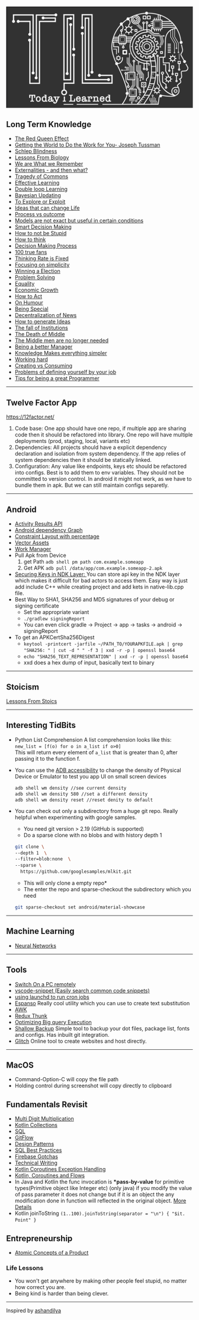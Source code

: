 ![banner](./banner.png)

## Long Term Knowledge
- [The Red Queen Effect](https://fundooprofessor.wordpress.com/2012/09/16/red_queen/)
- [Getting the World to Do the Work for You- Joseph Tussman](https://fs.blog/2016/02/joseph-tussman/)
- [Schlep Blindness](./essays/schlep_blindness.md)
- [Lessons From Biology](https://fs.blog/2015/08/will-durant-the-three-lessons-of-biological-history/)
- [We are What we Remember](https://fs.blog/2021/01/we-remember/)
- [Externalities - and then what?](https://fs.blog/2019/09/externalities-why-we-can-never-do-one-thing/)
- [Tragedy of Commons](https://fs.blog/2011/08/the-tragedy-of-the-commons/)
- [Effective Learning](https://fs.blog/learning/)
- [Double loop Learning](https://fs.blog/2018/06/double-loop-learning/)
- [Bayesian Updating](https://fs.blog/2018/09/bayes-theorem/)
- [To Explore or Exploit](https://fs.blog/2020/11/explore-or-exploit-how-to-choose-new-opportunities/)
- [Ideas that can change Life](https://www.collaborativefund.com/blog/ideas-that-changed-my-life/)
- [Process vs outcome](https://fs.blog/2014/07/paula-scher-on-process-versus-outcome/)
- [Models are not exact but useful in certain conditions](https://fs.blog/2017/06/all-models-are-wrong/)
- [Smart Decision Making](https://fs.blog/smart-decisions/)
- [How to not be Stupid](https://fs.blog/2019/01/how-not-to-be-stupid/)
- [How to think](https://fs.blog/2015/08/how-to-think/)
- [Decision Making Process](long_term_knowledge/decision_making_process.md)
- [100 true fans](https://a16z.com/2020/02/06/100-true-fans/)
- [Thinking Rate is Fixed](https://fs.blog/2021/03/thinking-rate-fixed/)
- [Focusing on simplicity](https://fs.blog/2014/12/albert-einstein-simplicity/)
- [Winning a Election](https://fs.blog/2012/03/5-things-cicero-can-teach-you-about-winning-an-election/)
- [Problem Solving](https://fs.blog/2011/05/problem-solving-tools/)
- [Equality](https://fs.blog/2021/03/john-stuart-mills-equality/)
- [Economic Growth](https://eriktorenberg.substack.com/p/on-economic-growth)
- [How to Act](https://fs.blog/2013/10/marcus-aurelius-how-to-act/)
- [On Humour](https://eriktorenberg.substack.com/p/on-humor)
- [Being Special](https://www.mysupersecretdiary.com/p/special)
- [Decentralization of News](https://eriktorenberg.substack.com/p/how-the-internet-ate-media)
- [How to generate Ideas](http://www.paulgraham.com/ideas.html)
- [The fall of Institutions](https://eriktorenberg.substack.com/p/why-are-institutions-failing-us)
- [The Death of Middle](https://eriktorenberg.substack.com/p/the-death-of-the-middle)
- [The Middle men are no longer needed](https://eriktorenberg.substack.com/p/whoever-generates-the-demand-captures)
- [Being a better Manager](https://fs.blog/2016/10/iverson-cure-for-the-common-mba/)
- [Knowledge Makes everything simpler](https://fs.blog/2015/12/knowledge-makes-everything-simpler/)
- [Working hard](https://paulgraham.com/hwh.html)
- [Creating vs Consuming](https://blog.tjcx.me/p/consume-less-create-more)
- [Problems of defining yourself by your job](https://www.bbc.com/worklife/article/20210409-why-we-define-ourselves-by-our-jobs?utm_source=pocket-newtab-intl-en)
- [Tips for being a great Programmer](https://dev.to/emmabostian/101-tips-for-being-a-great-programmer-human-36nl)
  
---
## Twelve Factor App
https://12factor.net/
1. Code base: One app should have one repo, if multiple app are sharing code then it should be refactored into library. One repo will have multiple deployments (prod, staging, local, variants etc)
2. Dependencies: All projects should have a explicit dependency declaration and isolation from system dependency. If the app relies of system dependencies then it should be statically linked.
3. Configuration: Any value like endpoints, keys etc should be refactored into configs. Best is to add them to env variables. They should not be committed to version control. In android it might not work, as we have to bundle them in apk. But we can still maintain configs separetly. 

---------------------------------------------------------------------------------------------------------

## Android
- [Activity Results API](https://android.jlelse.eu/activity-results-api-69be5a225e86)
- [Android dependency Graph](https://github.com/wajahatkarim3/Today-I-Learned/blob/master/gradle/dependency-graph-project.md)
- [Constraint Layout with percentage](https://github.com/wajahatkarim3/Today-I-Learned/blob/master/android/percent-constraint-layout.md)
- [Vector Assets](https://medium.com/android-dev-hacks/android-vector-drawables-bfb515ba8f2e)
- [Work Manager](https://www.raywenderlich.com/20689637-scheduling-tasks-with-android-workmanager#toc-anchor-002)
- Pull Apk from Device
    1. get Path
    `adb shell pm path com.example.someapp`
    2. Get APK
    `adb pull /data/app/com.example.someapp-2.apk`
- [Securing Keys in NDK Layer: ](https://medium.com/programming-lite/securing-api-keys-in-android-app-using-ndk-native-development-kit-7aaa6c0176be)You can store api key in the NDK layer which makes it difficult for bad actors to access them. Easy way is just add include C++ while creating project and add kets in native-lib.cpp file.
- Best Way to SHA1, SHA256 and MD5 signatures of your debug or signing certificate
    - Set the appropriate variant
    - `./gradlew signingReport`
    - You can even click gradle -> Project -> app -> tasks -> android -> signingReport
- To get an APKCertSha256Digest
  - `keytool -printcert -jarfile ~/PATH_TO/YOURAPKFILE.apk | grep "SHA256: " | cut -d " " -f 3 | xxd -r -p | openssl base64`
  - `echo "SHA256_TEXT_REPRESENTATION" | xxd -r -p | openssl base64`
  - xxd does a hex dump of input, basically text to binary
---

## Stoicism
[Lessons From Stoics](./stoic_lessons/lessons_2021.md)

---
## Interesting TidBits
- Python List Comprehension
A list comprehension looks like this:  
`new_list = [f(o) for o in a_list if o>0]`  
This will return every element of `a_list`  that is greater than 0, after passing it to the function f.

- You can use the [ADB accessibility](https://alexzh.com/adb-commands-accessibility/) to change the density of Physical Device or Emulator to test you app UI on small screen devices
    ```
    adb shell wm density //see current density
    adb shell wm density 580 //set a different density
    adb shell wm density reset //reset denity to default
    ```
- You can check out only a subdirectory from a huge git repo. Really helpful when experimenting with google samples.
  - You need git version > 2.19 (GitHub is supported)
  - Do a sparse clone with no blobs and with history depth 1
  ```bash
  git clone \
  --depth 1  \
  --filter=blob:none  \
  --sparse \
    https://github.com/googlesamples/mlkit.git 
    ```
    - This will only clone a empty repo*
    - The enter the repo and sparse-checkout the subdirectory which you need
    ```bash
    git sparse-checkout set android/material-showcase
    ```
---
## Machine Learning
- [Neural Networks](./machine_learning/neural_networks.md)
---
## Tools
- [Switch On a PC remotely](./systems/wake_on_lan.md)
- [vscode-snippet (Easily search common code snippets)](https://github.com/mre/vscode-snippet)
- [using launchd to run cron jobs](https://blog.jan-ahrens.eu/2017/01/13/cron-is-dead-long-live-launchd.html)
- [Espanso](https://espanso.org/)  Really cool utility which you can use to create text substitution
- [AWK](https://ferd.ca/awk-in-20-minutes.html)
- [Redux Thunk](https://alialhaddad.medium.com/how-to-use-redux-thunk-in-react-and-react-native-4743a1321bd0)
- [Optimizing Big query Execution](https://medium.com/slalom-build/using-bigquery-execution-plans-to-improve-query-performance-af141b0cc33d)
- [Shallow Backup](https://github.com/alichtman/shallow-backup) Simple tool to backup your dot files, package list, fonts and configs. Has inbuilt git integration.
- [Glitch](https://glitch.com/) Online tool to create websites and host directly.

---
## MacOS
- Command-Option-C will copy the file path
- Holding control during screenshot will copy directly to clipboard


## Fundamentals Revisit
- [Multi Digit Multiplication](https://www.khanacademy.org/math/arithmetic/arith-review-multiply-divide)
- [Kotlin Collections](./fundamentals/kotlin_collections.md)
- [SQL](https://mystery.knightlab.com/walkthrough.html)
- [GitFlow](https://www.atlassian.com/git/tutorials/comparing-workflows/gitflow-workflow)
- [Design Patterns](https://www.raywenderlich.com/18409174-common-design-patterns-and-app-architectures-for-android)
- [SQL Best Practices](./fundamentals/SQL.md)
- [Firebase Gotchas](./fundamentals/firebase.md)
- [Technical Writing](./fundamentals/techincal_writing/technical_writing_course.md)
- [Kotlin Coroutines Exception Handling](./fundamentals/kotlin_coroutines.md)
- [Kotlin, Coroutines and Flows](https://klassbook.commonsware.com/)
- In Java and Kotlin the func invocation is **\*pass-by-value** for primitive types(Primitive object like Integer etc) (only java) if you modify the value of pass parameter it does not change but if it is an object the any modification done in function will reflected in the original object. [More Details](https://stackoverflow.com/questions/40480/is-java-pass-by-reference-or-pass-by-value)
- Kotlin joinToString `(1..100).joinToString(separator = "\n") { "$it. Point" }`

## Entrepreneurship
- [Atomic Concepts of a Product](https://kwokchain.com/2021/02/05/atomic-concepts/)

### Life Lessons
- You won't get anywhere by making other people feel stupid, no matter how correct you are.
- Being kind is harder than being clever.
---
Inspired by [ashandilya](https://github.com/ashandilya)
